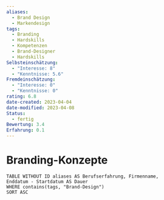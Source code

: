 ```yaml
---
aliases:
  - Brand Design
  - Markendesign
tags:
  - Branding
  - Hardskills
  - Kompetenzen
  - Brand-Designer
  - Hardskills
Selbsteinschätzung:
  - "Interesse: 8"
  - "Kenntnisse: 5.6"
Fremdeinschätzung:
  - "Interesse: 0"
  - "Kenntnisse: 0"
rating: 6.8
date-created: 2023-04-04
date-modified: 2023-04-08
Status:
  - fertig
Bewertung: 3.4
Erfahrung: 0.1
---
```


# Branding-Konzepte

```dataview
TABLE WITHOUT ID aliases AS Berufserfahrung, Firmenname,
Enddatum - Startdatum AS Dauer
WHERE contains(tags, "Brand-Design")
SORT ASC
```